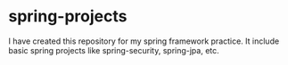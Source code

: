 # spring-projects

I have created this repository for my spring framework practice. It include basic spring projects like spring-security, spring-jpa, etc.

